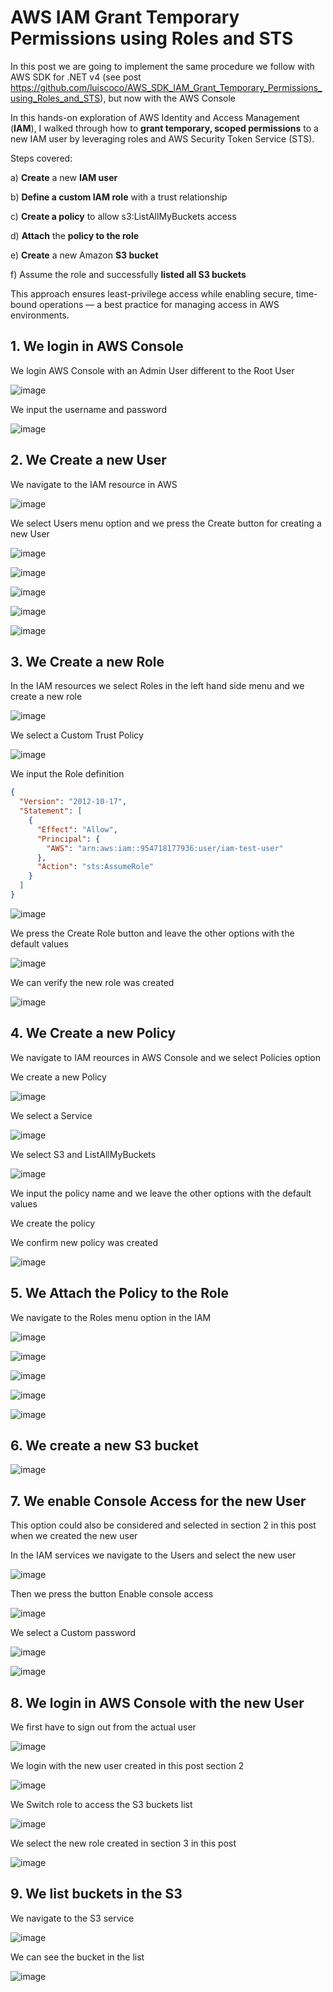 # AWS IAM Grant Temporary Permissions using Roles and STS

In this post we are going to implement the same procedure we follow with AWS SDK for .NET v4 (see post https://github.com/luiscoco/AWS_SDK_IAM_Grant_Temporary_Permissions_using_Roles_and_STS), but now with the AWS Console

In this hands-on exploration of AWS Identity and Access Management (**IAM**), I walked through how to **grant temporary, scoped permissions** to a new IAM user by leveraging roles and AWS Security Token Service (STS).

Steps covered: 

a) **Create** a new **IAM user**

b) **Define a custom IAM role** with a trust relationship

c) **Create a policy** to allow s3:ListAllMyBuckets access

d) **Attach** the **policy to the role**

e) **Create** a new Amazon **S3 bucket**

f) Assume the role and successfully **listed all S3 buckets**

This approach ensures least-privilege access while enabling secure, time-bound operations — a best practice for managing access in AWS environments.

## 1. We login in AWS Console

We login AWS Console with an Admin User different to the Root User

![image](https://github.com/user-attachments/assets/bc0b9df7-b3f3-4c0f-ac6f-96465d328659)

We input the username and password

![image](https://github.com/user-attachments/assets/5cdde26d-ff81-4359-8671-6eff30b6cac2)

## 2. We Create a new User

We navigate to the IAM resource in AWS

![image](https://github.com/user-attachments/assets/9f409800-801a-4f5e-926b-97eeb4e4cf90)

We select Users menu option and we press the Create button for creating a new User

![image](https://github.com/user-attachments/assets/ac6a2828-96b8-4a7e-98b5-577c6bf0aacc)

![image](https://github.com/user-attachments/assets/dfeecf14-c723-4b75-84d5-cb0b713e8e2f)

![image](https://github.com/user-attachments/assets/f2b6c36b-aa44-4850-b870-d0cdc93e35a9)

![image](https://github.com/user-attachments/assets/007e01cf-f726-4fc7-9705-5699906039be)

![image](https://github.com/user-attachments/assets/6ea310dc-4873-49aa-b337-dfc5375249d6)

## 3. We Create a new Role

In the IAM resources we select Roles in the left hand side menu and we create a new role

![image](https://github.com/user-attachments/assets/adfa1db8-3d72-48c5-bdaa-290f66b195ed)

We select a Custom Trust Policy

![image](https://github.com/user-attachments/assets/ea4c62aa-062a-4793-bc3b-1d92839dfe85)

We input the Role definition

```json
{
  "Version": "2012-10-17",
  "Statement": [
    {
      "Effect": "Allow",
      "Principal": {
        "AWS": "arn:aws:iam::954718177936:user/iam-test-user"
      },
      "Action": "sts:AssumeRole"
    }
  ]
}
```

![image](https://github.com/user-attachments/assets/a393feda-7dda-46fd-b924-c821db7d1e99)

We press the Create Role button and leave the other options with the default values

![image](https://github.com/user-attachments/assets/110adbfb-fa26-4f8f-af40-56bed7754954)

We can verify the new role was created

![image](https://github.com/user-attachments/assets/74c176cc-ed80-4ad3-98ad-ca7247f8b2f7)

## 4. We Create a new Policy

We navigate to IAM reources in AWS Console and we select Policies option

We create a new Policy

![image](https://github.com/user-attachments/assets/fa03c388-2ab1-442a-878b-7ef6bd347392)

We select a Service

![image](https://github.com/user-attachments/assets/3a4554ea-beaa-46a1-b171-6b57fce310ea)

We select S3 and ListAllMyBuckets

![image](https://github.com/user-attachments/assets/e4b019fe-ba85-494b-9157-e336586b293b)

We input the policy name and we leave the other options with the default values

We create the policy

We confirm new policy was created

![image](https://github.com/user-attachments/assets/93c91a1f-a99b-40a8-a4fa-a8f2553cabe4)

## 5. We Attach the Policy to the Role

We navigate to the Roles menu option in the IAM

![image](https://github.com/user-attachments/assets/213e7a7a-34a7-4669-a44e-a6f80fe87b56)

![image](https://github.com/user-attachments/assets/800d67ed-1145-4aa5-8887-3e213de93d71)

![image](https://github.com/user-attachments/assets/578cf4e1-4eaf-4d11-b517-fbcdb4f53953)

![image](https://github.com/user-attachments/assets/c8113c91-09f8-4486-8646-5177b61d98ff)

![image](https://github.com/user-attachments/assets/0d27e064-a44a-4fc4-82c1-75eefed6d0c6)

## 6. We create a new S3 bucket

![image](https://github.com/user-attachments/assets/fec49c18-5ea4-473f-942d-3e2f029c479e)

## 7. We enable Console Access for the new User

This option could also be considered and selected in section 2 in this post when we created the new user

In the IAM services we navigate to the Users and select the new user 

![image](https://github.com/user-attachments/assets/2e58349e-602e-47e5-a632-ba2d7e13ca3a)

Then we press the button Enable console access

![image](https://github.com/user-attachments/assets/3488d532-4b67-4615-abc4-66a82364b5fe)

We select a Custom password 

![image](https://github.com/user-attachments/assets/9445de0d-94fe-4123-929b-b58e16b7de85)

![image](https://github.com/user-attachments/assets/12e8bfa9-7ae5-4c59-afe9-ff6a44e33e76)

## 8. We login in AWS Console with the new User

We first have to sign out from the actual user 

![image](https://github.com/user-attachments/assets/b7a72436-3957-44da-aeec-beb0c152fdf3)

We login with the new user created in this post section 2

![image](https://github.com/user-attachments/assets/9d1b2eaa-b4c4-4df6-a930-3317ffa972d3)

We Switch role to access the S3 buckets list

![image](https://github.com/user-attachments/assets/298f541e-dd20-4500-92a6-4c532f42149c)

We select the new role created in section 3 in this post

![image](https://github.com/user-attachments/assets/a0006112-1b43-4f1d-9e77-e802108113b5)

## 9. We list buckets in the S3

We navigate to the S3 service

![image](https://github.com/user-attachments/assets/7129eeb7-2bae-4b2f-a851-465cacc24d67)

We can see the bucket in the list

![image](https://github.com/user-attachments/assets/793bb7d1-ed81-4645-aa85-2990a0792b09)









 
